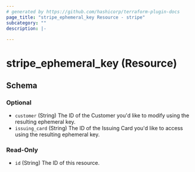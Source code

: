 ```yaml
---
# generated by https://github.com/hashicorp/terraform-plugin-docs
page_title: "stripe_ephemeral_key Resource - stripe"
subcategory: ""
description: |-
  
---
```


# stripe_ephemeral_key (Resource)





<!-- schema generated by tfplugindocs -->
## Schema

### Optional

- `customer` (String) The ID of the Customer you'd like to modify using the resulting ephemeral key.
- `issuing_card` (String) The ID of the Issuing Card you'd like to access using the resulting ephemeral key.

### Read-Only

- `id` (String) The ID of this resource.


